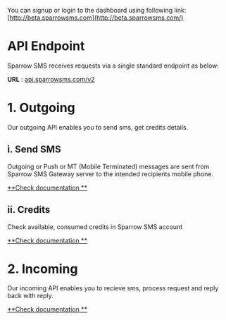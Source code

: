 You can signup or login to the dashboard using following link:
[http://beta.sparrowsms.com](http://beta.sparrowsms.com/)

# API Endpoint
Sparrow SMS receives requests via a single standard endpoint as below:  

**URL** : [api.sparrowsms.com/v2](http://api.sparrowsms.com/v2)  

# 1. Outgoing
Our outgoing API enables you to send sms, get credits details.

## i. Send SMS
Outgoing or Push or MT (Mobile Terminated) messages are sent from Sparrow SMS Gateway server to the intended recipients mobile phone.  

[**Check documentation **](./outgoing_sendsms/)

## ii. Credits
Check available, consumed credits in Sparrow SMS account

[**Check documentation **](./outgoing_credits/)

# 2. Incoming
Our incoming API enables you to recieve sms, process request and reply back with reply.

[**Check documentation **](./incoming/)
